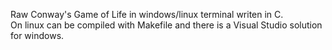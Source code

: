 Raw Conway's Game of Life in windows/linux terminal writen in C.<br/>
On linux can be compiled with Makefile and there is a Visual Studio solution for windows.
